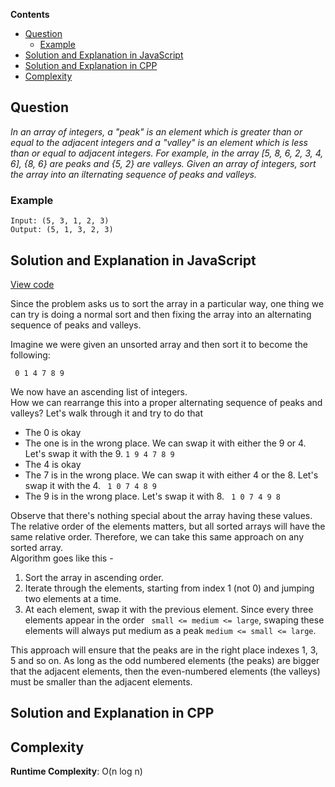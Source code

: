 **Contents**

- [Question](#question)
  - [Example](#example)
- [Solution and Explanation in JavaScript](#solution-and-explanation-in-javascript)
- [Solution and Explanation in CPP](#solution-and-explanation-in-cpp)
- [Complexity](#complexity)


## Question 
*In an array of integers, a "peak" is an element which is greater than or equal to the adjacent integers and a "valley" is an element which is less than or equal to adjacent integers. For example, in the array [5, 8, 6, 2, 3, 4, 6], {8, 6} are peaks and {5, 2} are valleys. Given an array of integers, sort the array into an ilternating sequence of peaks and valleys.*

### Example
``` 
Input: (5, 3, 1, 2, 3)
Output: (5, 1, 3, 2, 3)
```

## Solution and Explanation in JavaScript

[View code](/Sorting%20and%20Searching/Peaks%20and%20Valleys/PeaksAndValleys.js)

Since the problem asks us to sort the array in a particular way, one thing we can try is doing a normal sort and then fixing the array into an alternating sequence of peaks and valleys. <br>

Imagine we were given an unsorted array and then sort it to become the following: 

 ` 0 1 4 7 8 9` 
 
 We now have an ascending list of integers. <br>
 How we can rearrange this into a proper alternating sequence of peaks and valleys? Let's walk through it and try to do that 

 - The 0 is okay
 - The one is in the wrong place. We can swap it with either the 9 or 4. Let's swap it with the 9. ` 1 9 4 7 8 9 `
 - The 4 is okay
 - The 7 is in the wrong place. We can swap it with either 4 or the 8. Let's swap it with the 4. ` 1 0 7 4 8 9`
 - The 9 is in the wrong place. Let's swap it with 8. ` 1 0 7 4 9 8`

Observe that there's nothing special about the array having these values. The relative order of the elements matters, but all sorted arrays will have the same relative order. Therefore, we can take this same approach on any sorted array. <br>
Algorithm goes like this -
1. Sort the array in ascending order.
2. Iterate through the elements, starting from index 1 (not 0) and jumping two elements at a time. 
3. At each element, swap it with the previous element. Since every three elements appear in the order ` small <= medium <= large`, swaping these elements will always put medium as a peak `medium <= small <= large`.

This approach will ensure that the peaks are in the right place indexes 1, 3, 5 and so on. As long as the odd numbered elements (the peaks) are bigger that the adjacent elements, then the even-numbered elements (the valleys) must be smaller than the adjacent elements. 

## Solution and Explanation in CPP

## Complexity 
**Runtime Complexity**: O(n log n)
